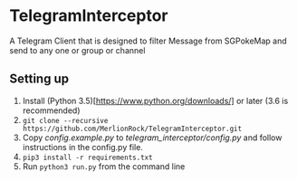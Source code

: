 # TelegramInterceptor
A Telegram Client that is designed to filter Message from SGPokeMap and send to any one or group or channel

## Setting up
1. Install (Python 3.5)[https://www.python.org/downloads/] or later (3.6 is recommended)
2. `git clone --recursive https://github.com/MerlionRock/TelegramInterceptor.git`
3. Copy *config.example.py* to *telegram_interceptor/config.py* and follow instructions in the config.py file.
4. `pip3 install -r requirements.txt`
5. Run `python3 run.py` from the command line
